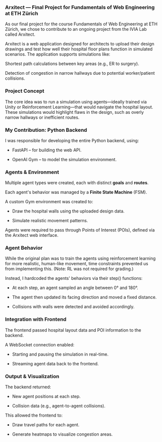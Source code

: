 ### Arxitect — Final Project for Fundamentals of Web Engineering at ETH Zürich
As our final project for the course Fundamentals of Web Engineering at ETH Zürich, we chose to contribute to an ongoing project from the IVIA Lab called Arxitect.

Arxitect is a web application designed for architects to upload their design drawings and test how well their hospital floor plans function in simulated scenarios. The application supports simulations like:

Shortest path calculations between key areas (e.g., ER to surgery).

Detection of congestion in narrow hallways due to potential worker/patient collisions.

### Project Concept
The core idea was to run a simulation using agents—ideally trained via Unity or Reinforcement Learning—that would navigate the hospital layout. These simulations would highlight flaws in the design, such as overly narrow hallways or inefficient routes.

### My Contribution: Python Backend
I was responsible for developing the entire Python backend, using:

- FastAPI – for building the web API.

- OpenAI Gym – to model the simulation environment.

### Agents & Environment
Multiple agent types were created, each with distinct **goals** and **routes**.

Each agent's behavior was managed by a **Finite State Machine** (FSM).

A custom Gym environment was created to:

- Draw the hospital walls using the uploaded design data.

- Simulate realistic movement patterns.

Agents were required to pass through Points of Interest (POIs), defined via the Arxitect web interface.

### Agent Behavior
While the original plan was to train the agents using reinforcement learning for more realistic, human-like movement, time constraints prevented us from implementing this. (Note: RL was not required for grading.)

Instead, I hardcoded the agents' behaviors via their step() functions:

- At each step, an agent sampled an angle between 0° and 180°.

- The agent then updated its facing direction and moved a fixed distance.

- Collisions with walls were detected and avoided accordingly.

### Integration with Frontend
The frontend passed hospital layout data and POI information to the backend.

A WebSocket connection enabled:

- Starting and pausing the simulation in real-time.

- Streaming agent data back to the frontend.

### Output & Visualization
The backend returned:

- New agent positions at each step.

- Collision data (e.g., agent-to-agent collisions).

This allowed the frontend to:

- Draw travel paths for each agent.

- Generate heatmaps to visualize congestion areas.

